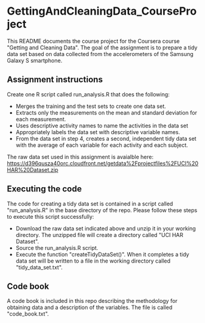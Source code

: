 # GettingAndCleaningData_CourseProject
This README documents the course project for the Coursera course "Getting and Cleaning Data". The goal of the assignment is to prepare a tidy data set based on data collected from the accelerometers of the Samsung Galaxy S smartphone.

## Assignment instructions
Create one R script called run_analysis.R that does the following:
* Merges the training and the test sets to create one data set.
* Extracts only the measurements on the mean and standard deviation for each measurement. 
* Uses descriptive activity names to name the activities in the data set
* Appropriately labels the data set with descriptive variable names. 
* From the data set in step 4, creates a second, independent tidy data set with the average of each variable for each activity and each subject.

The raw data set used in this assignment is avaialble here: https://d396qusza40orc.cloudfront.net/getdata%2Fprojectfiles%2FUCI%20HAR%20Dataset.zip 

## Executing the code
The code for creating a tidy data set is contained in a script called "run_analysis.R" in the base directory of the repo. Please follow these steps to execute this script successfully: 
* Download the raw data set indicated above and unzip it in your working directory. The unzipped file will create a directory called "UCI HAR Dataset". 
* Source the run_analysis.R script.
* Execute the function "createTidyDataSet()". When it completes a tidy data set will be written to a file in the working directory called "tidy_data_set.txt". 

## Code book
A code book is included in this repo describing the methodology for obtaining data and a description of the variables. The file is called "code_book.txt". 



